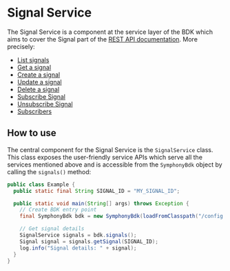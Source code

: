 # Signal Service

The Signal Service is a component at the service layer of the BDK which aims to cover the Signal part of the [REST API documentation](https://developers.symphony.com/restapi/reference).
More precisely:
* [List signals](https://developers.symphony.com/restapi/reference#list-signals)
* [Get a signal](https://developers.symphony.com/restapi/reference#get-signal)
* [Create a signal](https://developers.symphony.com/restapi/reference#create-signal)
* [Update a signal](https://developers.symphony.com/restapi/reference#update-signal)
* [Delete a signal](https://developers.symphony.com/restapi/reference#delete-signal)
* [Subscribe Signal](https://developers.symphony.com/restapi/reference#subscribe-signal)
* [Unsubscribe Signal](https://developers.symphony.com/restapi/reference#unsubscribe-signal)
* [Subscribers](https://developers.symphony.com/restapi/reference#subscribers)


## How to use
The central component for the Signal Service is the `SignalService` class.
This class exposes the user-friendly service APIs which serve all the services mentioned above
and is accessible from the `SymphonyBdk` object by calling the `signals()` method:

```java
public class Example {
  public static final String SIGNAL_ID = "MY_SIGNAL_ID";

  public static void main(String[] args) throws Exception {
    // Create BDK entry point
    final SymphonyBdk bdk = new SymphonyBdk(loadFromClasspath("/config.yaml"));

    // Get signal details
    SignalService signals = bdk.signals();
    Signal signal = signals.getSignal(SIGNAL_ID);
    log.info("Signal details: " + signal);
  }
}
